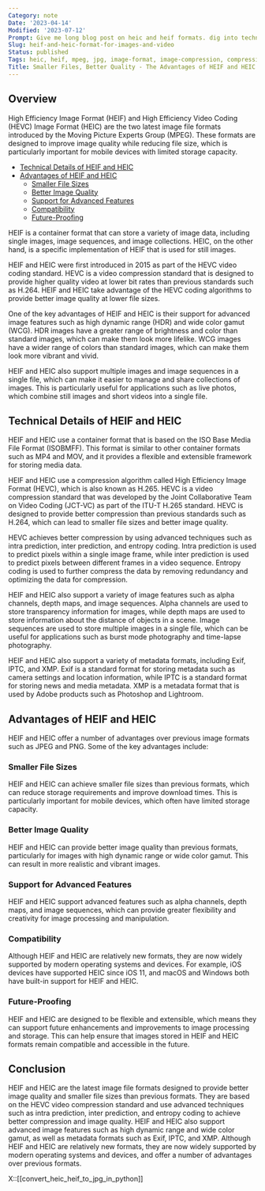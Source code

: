 ```yaml
---
Category: note
Date: '2023-04-14'
Modified: '2023-07-12'
Prompt: Give me long blog post on heic and heif formats. dig into technical details. use latex inline equations when needed.
Slug: heif-and-heic-format-for-images-and-video
Status: published
Tags: heic, heif, mpeg, jpg, image-format, image-compression, compression
Title: Smaller Files, Better Quality - The Advantages of HEIF and HEIC
---
```


## Overview
High Efficiency Image Format (HEIF) and High Efficiency Video Coding (HEVC) Image Format (HEIC) are the two latest image file formats introduced by the Moving Picture Experts Group (MPEG). These formats are designed to improve image quality while reducing file size, which is particularly important for mobile devices with limited storage capacity.

<!-- MarkdownTOC levels="2,3" autolink="true" autoanchor="true" -->

- [Technical Details of HEIF and HEIC](#technical-details-of-heif-and-heic)
- [Advantages of HEIF and HEIC](#advantages-of-heif-and-heic)
	- [Smaller File Sizes](#smaller-file-sizes)
	- [Better Image Quality](#better-image-quality)
	- [Support for Advanced Features](#support-for-advanced-features)
	- [Compatibility](#compatibility)
	- [Future-Proofing](#future-proofing)

<!-- /MarkdownTOC -->

HEIF is a container format that can store a variety of image data, including single images, image sequences, and image collections. HEIC, on the other hand, is a specific implementation of HEIF that is used for still images.

HEIF and HEIC were first introduced in 2015 as part of the HEVC video coding standard. HEVC is a video compression standard that is designed to provide higher quality video at lower bit rates than previous standards such as H.264. HEIF and HEIC take advantage of the HEVC coding algorithms to provide better image quality at lower file sizes.

One of the key advantages of HEIF and HEIC is their support for advanced image features such as high dynamic range (HDR) and wide color gamut (WCG). HDR images have a greater range of brightness and color than standard images, which can make them look more lifelike. WCG images have a wider range of colors than standard images, which can make them look more vibrant and vivid.

HEIF and HEIC also support multiple images and image sequences in a single file, which can make it easier to manage and share collections of images. This is particularly useful for applications such as live photos, which combine still images and short videos into a single file.

<a id="technical-details-of-heif-and-heic"></a>
## Technical Details of HEIF and HEIC

HEIF and HEIC use a container format that is based on the ISO Base Media File Format (ISOBMFF). This format is similar to other container formats such as MP4 and MOV, and it provides a flexible and extensible framework for storing media data.

HEIF and HEIC use a compression algorithm called High Efficiency Image Format (HEVC), which is also known as H.265. HEVC is a video compression standard that was developed by the Joint Collaborative Team on Video Coding (JCT-VC) as part of the ITU-T H.265 standard. HEVC is designed to provide better compression than previous standards such as H.264, which can lead to smaller file sizes and better image quality.

HEVC achieves better compression by using advanced techniques such as intra prediction, inter prediction, and entropy coding. Intra prediction is used to predict pixels within a single image frame, while inter prediction is used to predict pixels between different frames in a video sequence. Entropy coding is used to further compress the data by removing redundancy and optimizing the data for compression.

HEIF and HEIC also support a variety of image features such as alpha channels, depth maps, and image sequences. Alpha channels are used to store transparency information for images, while depth maps are used to store information about the distance of objects in a scene. Image sequences are used to store multiple images in a single file, which can be useful for applications such as burst mode photography and time-lapse photography.

HEIF and HEIC also support a variety of metadata formats, including Exif, IPTC, and XMP. Exif is a standard format for storing metadata such as camera settings and location information, while IPTC is a standard format for storing news and media metadata. XMP is a metadata format that is used by Adobe products such as Photoshop and Lightroom.

<a id="advantages-of-heif-and-heic"></a>
## Advantages of HEIF and HEIC

HEIF and HEIC offer a number of advantages over previous image formats such as JPEG and PNG. Some of the key advantages include:

<a id="smaller-file-sizes"></a>
### Smaller File Sizes
HEIF and HEIC can achieve smaller file sizes than previous formats, which can reduce storage requirements and improve download times. This is particularly important for mobile devices, which often have limited storage capacity.

<a id="better-image-quality"></a>
### Better Image Quality
HEIF and HEIC can provide better image quality than previous formats, particularly for images with high dynamic range or wide color gamut. This can result in more realistic and vibrant images.
    
<a id="support-for-advanced-features"></a>
### Support for Advanced Features
HEIF and HEIC support advanced features such as alpha channels, depth maps, and image sequences, which can provide greater flexibility and creativity for image processing and manipulation.
    
<a id="compatibility"></a>
### Compatibility
Although HEIF and HEIC are relatively new formats, they are now widely supported by modern operating systems and devices. For example, iOS devices have supported HEIC since iOS 11, and macOS and Windows both have built-in support for HEIF and HEIC.
    
<a id="future-proofing"></a>
### Future-Proofing
HEIF and HEIC are designed to be flexible and extensible, which means they can support future enhancements and improvements to image processing and storage. This can help ensure that images stored in HEIF and HEIC formats remain compatible and accessible in the future.
    

## Conclusion

HEIF and HEIC are the latest image file formats designed to provide better image quality and smaller file sizes than previous formats. They are based on the HEVC video compression standard and use advanced techniques such as intra prediction, inter prediction, and entropy coding to achieve better compression and image quality. HEIF and HEIC also support advanced image features such as high dynamic range and wide color gamut, as well as metadata formats such as Exif, IPTC, and XMP. Although HEIF and HEIC are relatively new formats, they are now widely supported by modern operating systems and devices, and offer a number of advantages over previous formats.

X::[[convert_heic_heif_to_jpg_in_python]]